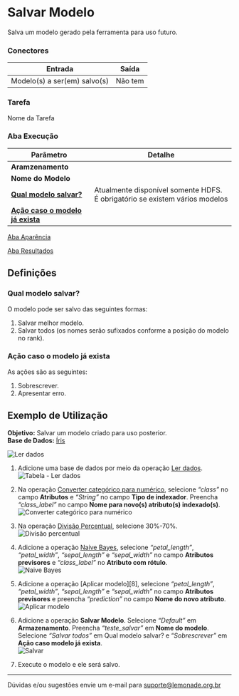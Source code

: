 # Salvar Modelo

Salva um modelo gerado pela ferramenta para uso futuro.

### Conectores
| Entrada | Saída |
| --- | --- |
| Modelo(s) a ser(em) salvo(s) | Não tem |

### Tarefa
Nome da Tarefa

### Aba Execução
| Parâmetro | Detalhe |
| --- | --- |
| **Aramzenamento** |  |
| **Nome do Modelo** |  |
| **[Qual modelo salvar?]** | Atualmente disponível somente HDFS. É obrigatório se existem vários modelos |
| **[Ação caso o modelo já exista]** |  |

[Aba Aparência][1]

[Aba Resultados][2]


## Definições
### Qual modelo salvar?
O modelo pode ser salvo das seguintes formas:
1. Salvar melhor modelo.
2. Salvar todos (os nomes serão sufixados conforme a posição do modelo no rank).

### Ação caso o modelo já exista
As ações são as seguintes:
1. Sobrescrever.
2. Apresentar erro.


## Exemplo de Utilização
**Objetivo:** Salvar um modelo criado para uso posterior.\
**Base de Dados:** [Íris][3]
	
![Ler dados](/lemonade/img/spark/entrada_e_saida/salvar_modelo/image6.png)

1. Adicione uma base de dados por meio da operação [Ler dados][4]. \
	![Tabela - Ler dados](/lemonade/img/spark/entrada_e_saida/salvar_modelo/image3.png)

2. Na operação [Converter categórico para numérico][5], selecione *“class”* no campo **Atributos** e *“String”* no campo **Tipo de indexador**. Preencha *“class_label”* no campo **Nome para novo(s) atributo(s) indexado(s)**.\
	![Converter categórico para numérico](/lemonade/img/spark/entrada_e_saida/salvar_modelo/image2.png)

3. Na operação [Divisão Percentual][6], selecione 30%-70%.\
	![Divisão percentual](/lemonade/img/spark/entrada_e_saida/salvar_modelo/image4.png)

4. Adicione a operação [Naive Bayes][7], selecione *“petal_length”*, *“petal_width”*, *“sepal_length”* e *“sepal_width”* no campo **Atributos previsores** e *“class_label”* no **Atributo com rótulo**.\
	![Naive Bayes](/lemonade/img/spark/entrada_e_saida/salvar_modelo/image1.png)

5. Adicione a operação [Aplicar modelo][8], selecione *“petal_length”*, *“petal_width”*, *“sepal_length”* e *“sepal_width”* no campo **Atributos previsores** e preencha *“prediction”* no campo **Nome do novo atributo**. \
	![Aplicar modelo](/lemonade/img/spark/entrada_e_saida/salvar_modelo/image7.png)


6. Adicione a operação **Salvar Modelo**. Selecione *“Default”* em **Armazenamento**. Preencha *“teste_salvar”* em **Nome do modelo**. Selecione *“Salvar todos”* em Qual modelo salvar? e “*Sobrescrever”* em **Ação caso modelo já exista**.\
	![Salvar](/lemonade/img/spark/entrada_e_saida/salvar_modelo/image5.png)

7. Execute o modelo e ele será salvo.

-----

Dúvidas e/ou sugestões envie um e-mail para suporte@lemonade.org.br

[Qual modelo salvar?]: #qual-modelo-salvar
[Ação caso o modelo já exista]: #acao-caso-o-modelo-ja-exista
[1]: /pt-br/
[2]: /pt-br/
[3]: /pt-br/
[4]: /pt-br/
[5]: /pt-br/
[6]: /pt-br/
[7]: /pt-br/